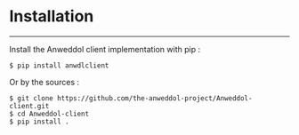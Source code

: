 # Installation
---

Install the Anweddol client implementation with pip : 

```
$ pip install anwdlclient
```

Or by the sources : 

```
$ git clone https://github.com/the-anweddol-project/Anweddol-client.git
$ cd Anweddol-client
$ pip install .
```
